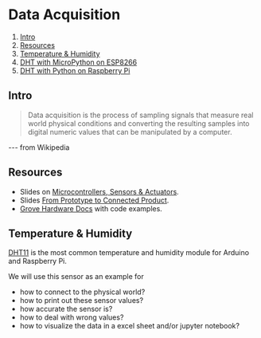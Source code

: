 # Data Acquisition

1. [Intro](#intro)
2. [Resources](#resources)
3. [Temperature & Humidity](#temperature-&-humidity)
4. [DHT with MicroPython on ESP8266](esp8266)
5. [DHT with Python on Raspberry Pi](raspberry)

## Intro

> Data acquisition is the process of sampling signals that measure real world physical conditions and converting the resulting samples into digital numeric values that can be manipulated by a computer. 

--- from Wikipedia

## Resources

- Slides on [Microcontrollers, Sensors & Actuators](http://www.tamberg.org/fhnw/2020/hs/IdbMcuSensorsActuators.pdf).
- Slides [From Prototype to Connected Product](http://www.tamberg.org/fhnw/2020/hs/IdbPrototypeToProduct.pdf).
- [Grove Hardware Docs](https://github.com/Seeed-Studio/grove.py/tree/master/doc#gui-graphical-user-interface) with code examples.

## Temperature & Humidity

[DHT11](https://github.com/tamberg/fhnw-iot/wiki/Grove-Sensors#temperature--humidity-sensor-dht11) is the most common temperature and humidity module for Arduino and Raspberry Pi.

We will use this sensor as an example for

- how to connect to the physical world?
- how to print out these sensor values?
- how accurate the sensor is?
- how to deal with wrong values?
- how to visualize the data in a excel sheet and/or jupyter notebook?
